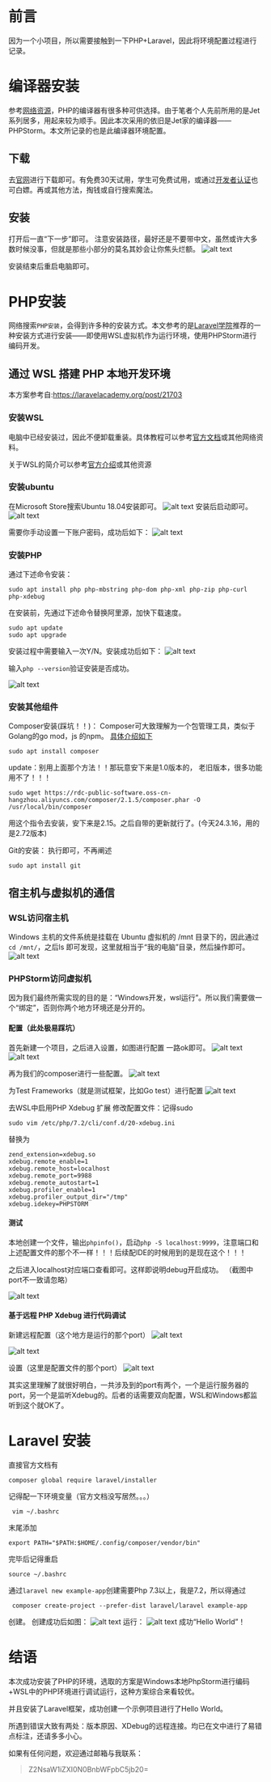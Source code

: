 # 前言
因为一个小项目，所以需要接触到一下PHP+Laravel，因此将环境配置过程进行记录。

# 编译器安装
参考[网络资源](https://www.wbolt.com/php-editor.html)，PHP的编译器有很多种可供选择。由于笔者个人先前所用的是Jet系列居多，用起来较为顺手。因此本次采用的依旧是Jet家的编译器——PHPStorm。本文所记录的也是此编译器环境配置。

## 下载
去[官网](https://www.jetbrains.com/zh-cn/phpstorm/download/#section=windows)进行下载即可。有免费30天试用，学生可免费试用，或通过[开发者认证](https://www.jetbrains.com/zh-cn/community/dev-recognition/)也可白嫖。再或其他方法，掏钱或自行搜索魔法。


## 安装
打开后一直“下一步”即可。
注意安装路径，最好还是不要带中文，虽然或许大多数时候没事，但就是那些小部分的莫名其妙会让你焦头烂额。
![alt text](image.png)

安装结束后重启电脑即可。



# PHP安装
网络搜索`PHP安装`，会得到许多种的安装方式。本文参考的是[Laravel学院](https://laravelacademy.org/post/21709)推荐的一种安装方式进行安装——即使用WSL虚拟机作为运行环境，使用PHPStorm进行编码开发。

## 通过 WSL 搭建 PHP 本地开发环境
本方案参考自:https://laravelacademy.org/post/21703

### 安装WSL
电脑中已经安装过，因此不便卸载重装。具体教程可以参考[官方文档](https://learn.microsoft.com/en-us/windows/wsl/install)或其他网络资料。

关于WSL的简介可以参考[官方介绍](https://learn.microsoft.com/zh-tw/windows/wsl/about)或其他资源
### 安装ubuntu
在Microsoft Store搜索Ubuntu 18.04安装即可。
![alt text](image-5.png)
安装后启动即可。
![alt text](image-6.png)

需要你手动设置一下账户密码，成功后如下：
![alt text](image-7.png)

### 安装PHP

通过下述命令安装：
```
sudo apt install php php-mbstring php-dom php-xml php-zip php-curl php-xdebug
```

在安装前，先通过下述命令替换阿里源，加快下载速度。

```
sudo apt update
sudo apt upgrade
```

安装过程中需要输入一次Y/N。安装成功后如下：
![alt text](image-8.png)

输入`php --version`验证安装是否成功。

![alt text](image-9.png)

### 安装其他组件

Composer安装(踩坑！！)：
Composer可大致理解为一个包管理工具，类似于Golang的go mod，js 的npm。
[具体介绍如下](https://zh.wikipedia.org/zh-cn/Composer_(%E8%BB%9F%E9%AB%94))
```
sudo apt install composer
```
update：别用上面那个方法！！那玩意安下来是1.0版本的， 老旧版本，很多功能用不了！！！
```
sudo wget https://rdc-public-software.oss-cn-hangzhou.aliyuncs.com/composer/2.1.5/composer.phar -O /usr/local/bin/composer
```
用这个指令去安装，安下来是2.15。之后自带的更新就行了。(今天24.3.16，用的是2.72版本)


Git的安装：
执行即可，不再阐述
```
sudo apt install git
```


## 宿主机与虚拟机的通信
### WSL访问宿主机
Windows 主机的文件系统是挂载在 Ubuntu 虚拟机的 /mnt 目录下的，因此通过`cd /mnt/`，之后ls 即可发现，这里就相当于“我的电脑”目录，然后操作即可。
![alt text](image-10.png)


### PHPStorm访问虚拟机
因为我们最终所需实现的目的是：“Windows开发，wsl运行”。所以我们需要做一个“绑定”，否则你两个地方环境还是分开的。
#### 配置（此处极易踩坑）
首先新建一个项目，之后进入设置，如图进行配置 一路ok即可。
![alt text](image-15.png)
![alt text](image-16.png)

再为我们的composer进行一些配置。
![alt text](image-17.png)

为Test Frameworks（就是测试框架，比如Go test）进行配置
![alt text](image-18.png)

去WSL中启用PHP Xdebug 扩展
修改配置文件：记得sudo
```
sudo vim /etc/php/7.2/cli/conf.d/20-xdebug.ini
```

替换为
```
zend_extension=xdebug.so
xdebug.remote_enable=1
xdebug.remote_host=localhost
xdebug.remote_port=9988
xdebug.remote_autostart=1
xdebug.profiler_enable=1
xdebug.profiler_output_dir="/tmp"
xdebug.idekey=PHPSTORM
```

#### 测试
本地创建一个文件，输出`phpinfo()`，启动`php -S localhost:9999`，注意端口和上述配置文件的那个不一样！！！后续配IDE的时候用到的是现在这个！！！

之后进入localhost对应端口查看即可。这样即说明debug开启成功。
（截图中port不一致请忽略）

![alt text](image-19.png)



#### 基于远程 PHP Xdebug 进行代码调试

新建远程配置（这个地方是运行的那个port）
![alt text](image-20.png)

![alt text](image-21.png)

设置（这里是配置文件的那个port）
![alt text](image-22.png)

其实这里理解了就很好明白，一共涉及到的port有两个，一个是运行服务器的port，另一个是监听Xdebug的。后者的话需要双向配置，WSL和Windows都监听到这个就OK了。


# Laravel 安装
直接官方文档有
```
composer global require laravel/installer

```
记得配一下环境变量（官方文档没写居然。。。）
```
 vim ~/.bashrc
 ```
 末尾添加
 ```
 export PATH="$PATH:$HOME/.config/composer/vendor/bin"
```

完毕后记得重启
```
source ~/.bashrc
```


通过`laravel new example-app`创建需要Php 7.3以上，我是7.2，所以得通过
```
 composer create-project --prefer-dist laravel/laravel example-app
```
创建。
创建成功后如图：
![alt text](image-24.png)
运行：
![alt text](image-25.png)
成功“Hello World”！


# 结语
本次成功安装了PHP的环境，选取的方案是Windows本地PhpStorm进行编码+WSL中的PHP环境进行调试运行，这种方案综合来看较优。

并且安装了Laravel框架，成功创建一个示例项目进行了Hello World。

所遇到错误大致有两处：版本原因、XDebug的远程连接。均已在文中进行了易错点标注，还请多多小心。

如果有任何问题，欢迎通过邮箱与我联系：
>Z2NsaW1iZXI0N0BnbWFpbC5jb20=